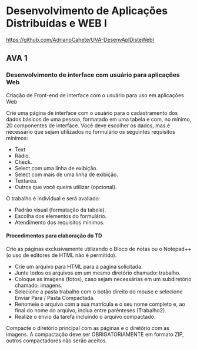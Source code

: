 # Desenvolvimento de Aplicações Distribuídas e WEB I

<https://github.com/AdrianoCahete/UVA-DesenvAplDisteWebI>

## AVA 1

### Desenvolvimento de interface com usuário para aplicações Web

Criação de Front-end de interface com o usuário para uso em aplicações Web

Crie uma página de interface com o usuário para o cadastramento dos dados básicos de uma pessoa, formatado em uma tabela e com, no mínimo, 20 componentes de interface. Você deve escolher os dados, mas é necessário que sejam utilizados no formulário os seguintes requisitos mínimos:

- Text
- Rádio.
- Check.
- Select com uma linha de exibição.
- Select com mais de uma linha de exibição.
- Textarea.
- Outros que você queira utilizar (opcional).

O trabalho é individual e será avaliado:

- Padrão visual (formatação da tabela).
- Escolha dos elementos do formulário.
- Atendimento dos requisitos mínimos.

#### Procedimentos para elaboração do TD

Crie as páginas exclusivamente utilizando o Bloco de notas ou o Notepad++ (o uso de editores de HTML não é permitido).

- Crie um arquivo para HTML para a página solicitada.
- Junte todos os arquivos em um mesmo diretório chamado: trabalho.
- Coloque as imagens (fotos), caso sejam necessárias em um subdiretório chamado: imagens.
- Selecione a pasta trabalho com o botão direito do mouse e selecione Enviar Para / Pasta Compactada.
- Renomeie o arquivo com a sua matrícula e o seu nome completo e, ao final do nome do arquivo, inclua entre parênteses (Trabalho2).
- Realize o envio da tarefa incluindo o arquivo compactado.

Compacte o diretório principal com as páginas e o diretório com as imagens.
A compactação deve ser OBRIGATORIAMENTE em formato ZIP, outros compactadores não serão aceitos.
